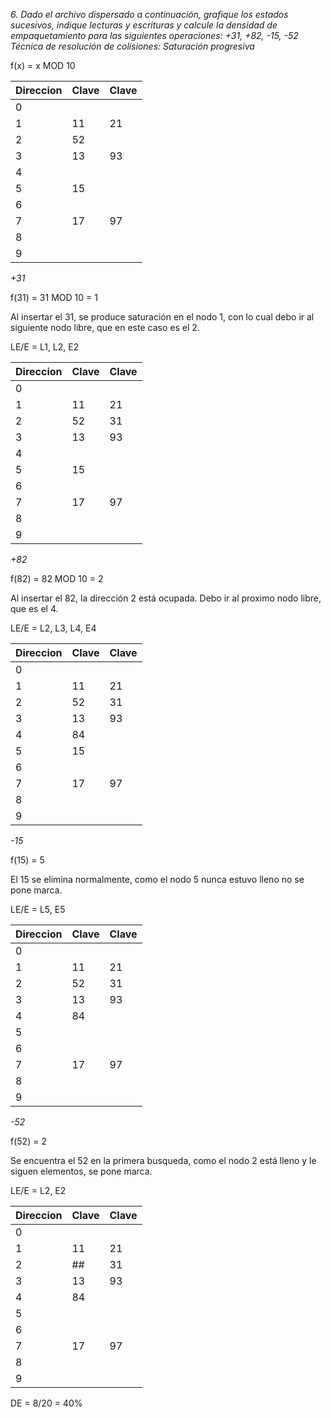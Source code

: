 *6. Dado el archivo dispersado a continuación, grafique los estados sucesivos, indique
lecturas y escrituras y calcule la densidad de empaquetamiento para las siguientes
operaciones: +31, +82, -15, -52
Técnica de resolución de colisiones: Saturación progresiva*

f(x) = x MOD 10

| Direccion | Clave | Clave |
|   --      |  --   |  --   |
| 0         |       |       |
| 1         |  11   | 21    |
| 2         |  52   |       |
| 3         |  13   | 93    |
| 4         |       |       |
| 5         |  15   |       |
| 6         |       |       |
| 7         |  17   |  97   |
| 8         |       |       |
| 9         |       |       |


*+31*

f(31) = 31 MOD 10 = 1

Al insertar el 31, se produce saturación en el nodo 1, con lo cual debo ir al siguiente nodo libre, que en este caso es el 2.

LE/E = L1, L2, E2

| Direccion | Clave | Clave |
|   --      |  --   |  --   |
| 0         |       |       |
| 1         |  11   | 21    |
| 2         |  52   | 31    |
| 3         |  13   | 93    |
| 4         |       |       |
| 5         |  15   |       |
| 6         |       |       |
| 7         |  17   |  97   |
| 8         |       |       |
| 9         |       |       |


*+82*

f(82) = 82 MOD 10 = 2

Al insertar el 82, la dirección 2 está ocupada. Debo ir al proximo nodo libre, que es el 4.

LE/E = L2, L3, L4, E4

| Direccion | Clave | Clave |
|   --      |  --   |  --   |
| 0         |       |       |
| 1         |  11   | 21    |
| 2         |  52   | 31    |
| 3         |  13   | 93    |
| 4         |  84   |       |
| 5         |  15   |       |
| 6         |       |       |
| 7         |  17   |  97   |
| 8         |       |       |
| 9         |       |       |


*-15*

f(15) = 5

El 15 se elimina normalmente, como el nodo 5 nunca estuvo lleno no se pone marca.

LE/E = L5, E5

| Direccion | Clave | Clave |
|   --      |  --   |  --   |
| 0         |       |       |
| 1         |  11   | 21    |
| 2         |  52   | 31    |
| 3         |  13   | 93    |
| 4         |  84   |       |
| 5         |       |       |
| 6         |       |       |
| 7         |  17   |  97   |
| 8         |       |       |
| 9         |       |       |


*-52*

f(52) = 2

Se encuentra el 52 en la primera busqueda, como el nodo 2 está lleno y le siguen elementos, se pone marca.

LE/E = L2, E2

| Direccion | Clave | Clave |
|   --      |  --   |  --   |
| 0         |       |       |
| 1         |  11   | 21    |
| 2         |  ##   | 31    |
| 3         |  13   | 93    |
| 4         |  84   |       |
| 5         |       |       |
| 6         |       |       |
| 7         |  17   |  97   |
| 8         |       |       |
| 9         |       |       |


DE = 8/20 = 40%
